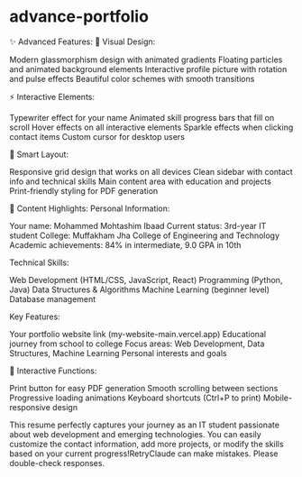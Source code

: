 # advance-portfolio
✨ Advanced Features:
🎨 Visual Design:

Modern glassmorphism design with animated gradients
Floating particles and animated background elements
Interactive profile picture with rotation and pulse effects
Beautiful color schemes with smooth transitions

⚡ Interactive Elements:

Typewriter effect for your name
Animated skill progress bars that fill on scroll
Hover effects on all interactive elements
Sparkle effects when clicking contact items
Custom cursor for desktop users

📱 Smart Layout:

Responsive grid design that works on all devices
Clean sidebar with contact info and technical skills
Main content area with education and projects
Print-friendly styling for PDF generation

🎯 Content Highlights:
Personal Information:

Your name: Mohammed Mohtashim Ibaad
Current status: 3rd-year IT student
College: Muffakham Jha College of Engineering and Technology
Academic achievements: 84% in intermediate, 9.0 GPA in 10th

Technical Skills:

Web Development (HTML/CSS, JavaScript, React)
Programming (Python, Java)
Data Structures & Algorithms
Machine Learning (beginner level)
Database management

Key Features:

Your portfolio website link (my-website-main.vercel.app)
Educational journey from school to college
Focus areas: Web Development, Data Structures, Machine Learning
Personal interests and goals

🚀 Interactive Functions:

Print button for easy PDF generation
Smooth scrolling between sections
Progressive loading animations
Keyboard shortcuts (Ctrl+P to print)
Mobile-responsive design

This resume perfectly captures your journey as an IT student passionate about web development and emerging technologies. You can easily customize the contact information, add more projects, or modify the skills based on your current progress!RetryClaude can make mistakes. Please double-check responses.
